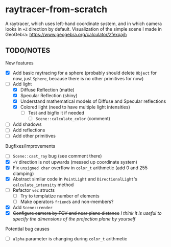 # raytracer-from-scratch

A raytracer, which uses left-hand coordinate system, and in which camera looks in `+Z` direction by default. Visualization of the simple scene I made in GeoGebra: https://www.geogebra.org/calculator/zfexqajh

## TODO/NOTES
New features
- [x] Add basic raytracing for a sphere (probably should delete `Object` for now, just `Sphere`, because there is no other primitives for now)
- [ ] Add light
    - [x] Diffuse Reflection (matte)
    - [x] Specular Reflection (shiny)
    - [x] Understand mathematical models of Diffuse and Specular reflections
    - [x] Colored light (need to have multiple light intensities)
        - [ ] Test and bigfix it if needed
            - [ ] `Scene::calculate_color` (comment)
- [ ] Add shadows
- [ ] Add reflections
- [ ] Add other primitives

Bugfixes/improvements
- [ ] `Scene::cast_ray` bug (see comment there)
- [x] `+Y` direction is not upwards (messed up coordinate system)
- [x] Fix `unsigned char` overflow in `color_t` arithmetic (add 0 and 255 clamping)
- [x] Abstract similar code in `PointLight` and `DirectionalLight`'s `calculate_intensity` method
- [ ] Refactor `vec` structs
    - [ ] Try to templatize number of elements
    - [ ] Make operators `friend`s and non-members?
- [x] Add `Scene::render`
- [x] ~~Configure camera by FOV and near plane distance~~ *I think it is useful to specify the dimensions of the projection plane by yourself*

Potential bug causes
- [ ] `alpha` parameter is changing during `color_t` arithmetic
